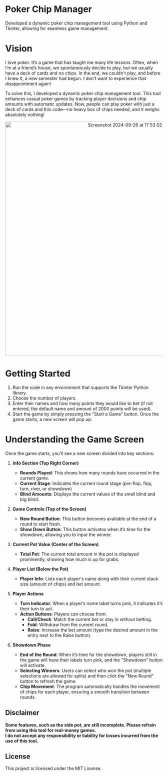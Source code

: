 # Poker Chip Manager
Developed a dynamic poker chip management tool using Python and Tkinter, allowing for seamless game management.

# Vision
I love poker. It’s a game that has taught me many life lessons. Often, when I’m at a friend’s house, we spontaneously decide to play, but we usually have a deck of cards and no chips. In the end, we couldn't play, and before I knew it, a new semester had begun. I don’t want to experience that disappointment again! 

To solve this, I developed a dynamic poker chip management tool. This tool enhances casual poker games by tracking player decisions and chip amounts with automatic updates. Now, people can play poker with just a deck of cards and this code—no heavy box of chips needed, and it weighs absolutely nothing!

<p align="center">
<img width="750" alt="Screenshot 2024-09-26 at 17 53 02" src="https://github.com/user-attachments/assets/a522282e-4251-4ba1-8f84-3c413bdd6917">
</p>
 
# Getting Started
1. Run the code in any environment that supports the Tkinter Python library.
2. Choose the number of players.
3. Enter their names and how many points they would like to bet (if not entered, the default name and amount of 2000 points will be used).
4. Start the game by simply pressing the "Start a Game" button. Once the game starts, a new screen will pop up.

# Understanding the Game Screen

Once the game starts, you'll see a new screen divided into key sections:

1. **Info Section (Top Right Corner)**
   - **Rounds Played**: This shows how many rounds have occurred in the current game.
   - **Current Stage**: Indicates the current round stage (pre-flop, flop, turn, river, or showdown)
   - **Blind Amounts**: Displays the current values of the small blind and big blind.

2. **Game Controls (Top of the Screen)**
   - **New Round Button**: This button becomes available at the end of a round to start fresh.
   - **Show Down Button**: This button activates when it’s time for the showdown, allowing you to input the winner.

3. **Current Pot Value (Center of the Screen)**
   - **Total Pot**: The current total amount in the pot is displayed prominently, showing how much is up for grabs.

4. **Player List (Below the Pot)**
   - **Player Info**: Lists each player's name along with their current stack size (amount of chips) and bet amount.

5. **Player Actions**
   - **Turn Indicator**: When a player’s name label turns pink, it indicates it’s their turn to act.
   - **Action Buttons**: Players can choose from:
     - **Call/Check**: Match the current bet or stay in without betting.
     - **Fold**: Withdraw from the current round.
     - **Raise**: Increase the bet amount (type the desired amount in the entry next to the Raise button).

6. **Showdown Phase**
   - **End of the Round**: When it’s time for the showdown, players still in the game will have their labels turn pink, and the "Showdown" button will activate.
   - **Selecting Winners**: Users can select who won the pot (multiple selections are allowed for splits) and then click the "New Round" button to refresh the game.
   - **Chip Movement**: The program automatically handles the movement of chips for each player, ensuring a smooth transition between rounds.

## Disclaimer
**Some features, such as the side pot, are still incomplete.  Please refrain from using this tool for real-money games.  
I do not accept any responsibility or liability for losses incurred from the use of this tool.**

## License  
This project is licensed under the MIT License.
